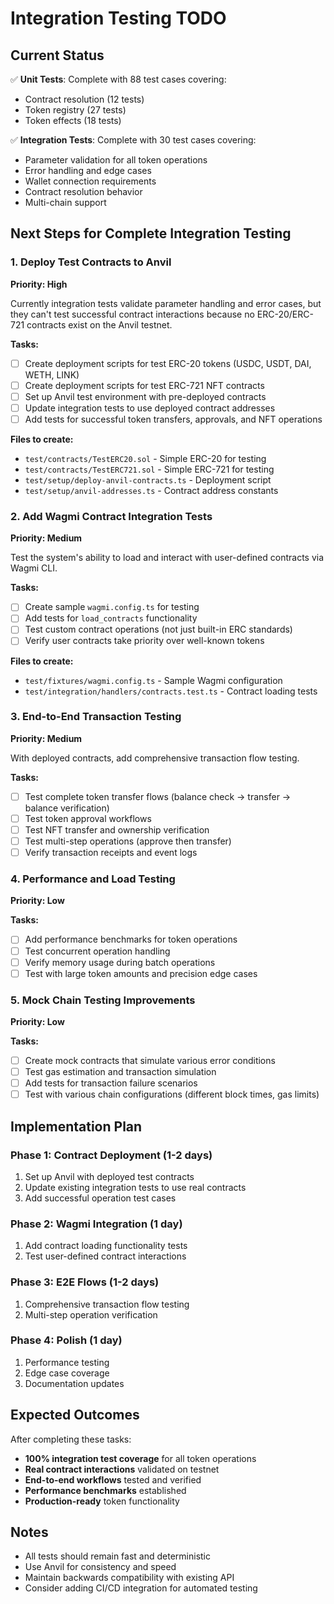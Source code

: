 # Integration Testing TODO

## Current Status

✅ **Unit Tests**: Complete with 88 test cases covering:
- Contract resolution (12 tests)
- Token registry (27 tests) 
- Token effects (18 tests)

✅ **Integration Tests**: Complete with 30 test cases covering:
- Parameter validation for all token operations
- Error handling and edge cases
- Wallet connection requirements
- Contract resolution behavior
- Multi-chain support

## Next Steps for Complete Integration Testing

### 1. Deploy Test Contracts to Anvil

**Priority: High**

Currently integration tests validate parameter handling and error cases, but they can't test successful contract interactions because no ERC-20/ERC-721 contracts exist on the Anvil testnet.

**Tasks:**
- [ ] Create deployment scripts for test ERC-20 tokens (USDC, USDT, DAI, WETH, LINK)
- [ ] Create deployment scripts for test ERC-721 NFT contracts
- [ ] Set up Anvil test environment with pre-deployed contracts
- [ ] Update integration tests to use deployed contract addresses
- [ ] Add tests for successful token transfers, approvals, and NFT operations

**Files to create:**
- `test/contracts/TestERC20.sol` - Simple ERC-20 for testing
- `test/contracts/TestERC721.sol` - Simple ERC-721 for testing  
- `test/setup/deploy-anvil-contracts.ts` - Deployment script
- `test/setup/anvil-addresses.ts` - Contract address constants

### 2. Add Wagmi Contract Integration Tests

**Priority: Medium**

Test the system's ability to load and interact with user-defined contracts via Wagmi CLI.

**Tasks:**
- [ ] Create sample `wagmi.config.ts` for testing
- [ ] Add tests for `load_contracts` functionality
- [ ] Test custom contract operations (not just built-in ERC standards)
- [ ] Verify user contracts take priority over well-known tokens

**Files to create:**
- `test/fixtures/wagmi.config.ts` - Sample Wagmi configuration
- `test/integration/handlers/contracts.test.ts` - Contract loading tests

### 3. End-to-End Transaction Testing

**Priority: Medium**

With deployed contracts, add comprehensive transaction flow testing.

**Tasks:**
- [ ] Test complete token transfer flows (balance check → transfer → balance verification)
- [ ] Test token approval workflows  
- [ ] Test NFT transfer and ownership verification
- [ ] Test multi-step operations (approve then transfer)
- [ ] Verify transaction receipts and event logs

### 4. Performance and Load Testing

**Priority: Low**

**Tasks:**
- [ ] Add performance benchmarks for token operations
- [ ] Test concurrent operation handling
- [ ] Verify memory usage during batch operations
- [ ] Test with large token amounts and precision edge cases

### 5. Mock Chain Testing Improvements

**Priority: Low**

**Tasks:**
- [ ] Create mock contracts that simulate various error conditions
- [ ] Test gas estimation and transaction simulation
- [ ] Add tests for transaction failure scenarios
- [ ] Test with various chain configurations (different block times, gas limits)

## Implementation Plan

### Phase 1: Contract Deployment (1-2 days)
1. Set up Anvil with deployed test contracts
2. Update existing integration tests to use real contracts
3. Add successful operation test cases

### Phase 2: Wagmi Integration (1 day)
1. Add contract loading functionality tests
2. Test user-defined contract interactions

### Phase 3: E2E Flows (1-2 days)
1. Comprehensive transaction flow testing
2. Multi-step operation verification

### Phase 4: Polish (1 day)
1. Performance testing
2. Edge case coverage
3. Documentation updates

## Expected Outcomes

After completing these tasks:

- **100% integration test coverage** for all token operations
- **Real contract interactions** validated on testnet
- **End-to-end workflows** tested and verified
- **Performance benchmarks** established
- **Production-ready** token functionality

## Notes

- All tests should remain fast and deterministic
- Use Anvil for consistency and speed
- Maintain backwards compatibility with existing API
- Consider adding CI/CD integration for automated testing